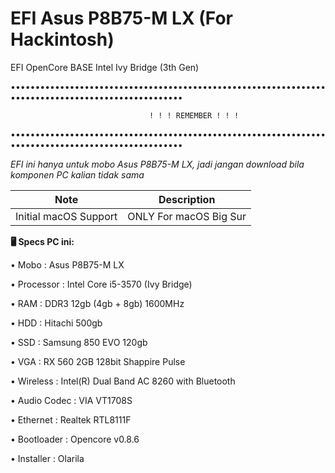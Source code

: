 # EFI Asus P8B75-M LX (For Hackintosh)
EFI OpenCore BASE Intel Ivy Bridge (3th Gen)

•••••••••••••••••••••••••••••••••••••••••••••••••••••••••••••••••••••••••••••••••••••••••••••••••••

                                   ! ! ! REMEMBER ! ! !

•••••••••••••••••••••••••••••••••••••••••••••••••••••••••••••••••••••••••••••••••••••••••••••••••••

*EFI ini hanya untuk mobo Asus P8B75-M LX, jadi jangan download bila komponen PC kalian tidak sama*


| Note  | Description |
| ------------- | ------------- |
| Initial macOS Support  | ONLY For macOS Big Sur  |

**🖥 Specs PC ini:**

• Mobo : Asus P8B75-M LX

• Processor : Intel Core i5-3570 (Ivy Bridge)

• RAM : DDR3 12gb (4gb + 8gb) 1600MHz

• HDD : Hitachi 500gb

• SSD : Samsung 850 EVO 120gb

• VGA : RX 560 2GB 128bit Shappire Pulse

• Wireless : Intel(R) Dual Band AC 8260 with Bluetooth

• Audio Codec : VIA VT1708S

• Ethernet : Realtek RTL8111F

• Bootloader : Opencore v0.8.6

• Installer : Olarila
